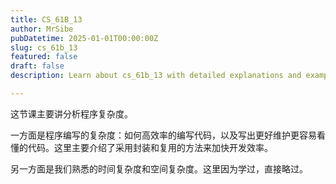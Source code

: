 ```yaml
---
title: CS_61B_13
author: MrSibe
pubDatetime: 2025-01-01T00:00:00Z
slug: cs_61b_13
featured: false
draft: false
description: Learn about cs_61b_13 with detailed explanations and examples.

---
```

这节课主要讲分析程序复杂度。

一方面是程序编写的复杂度：如何高效率的编写代码，以及写出更好维护更容易看懂的代码。这里主要介绍了采用封装和复用的方法来加快开发效率。

另一方面是我们熟悉的时间复杂度和空间复杂度。这里因为学过，直接略过。